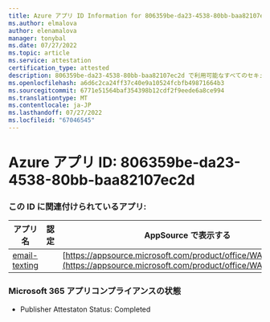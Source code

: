 ```yaml
---
title: Azure アプリ ID Information for 806359be-da23-4538-80bb-baa82107ec2d
ms.author: elmalova
author: elenamalova
manager: tonybal
ms.date: 07/27/2022
ms.topic: article
ms.service: attestation
certification_type: attested
description: 806359be-da23-4538-80bb-baa82107ec2d で利用可能なすべてのセキュリティとコンプライアンス情報。
ms.openlocfilehash: a6d6c2ca24ff37c40e9a10524fcbfb49871664b3
ms.sourcegitcommit: 6771e51564baf354398b12cdf2f9eede6a8ce994
ms.translationtype: MT
ms.contentlocale: ja-JP
ms.lasthandoff: 07/27/2022
ms.locfileid: "67046545"
---
```

# <a name="azure-app-id-806359be-da23-4538-80bb-baa82107ec2d"></a>Azure アプリ ID: 806359be-da23-4538-80bb-baa82107ec2d


### <a name="apps-associated-with-this-id"></a>この ID に関連付けられているアプリ:
| **アプリ名** | **認定** | **AppSource で表示する** |
|--------------|---------------|-----------------------|
| [email-texting](../forward/WA200003086.md) |  | [https://appsource.microsoft.com/product/office/WA200003086](https://appsource.microsoft.com/product/office/WA200003086) |

### <a name="microsoft-365-app-compliance-status"></a>Microsoft 365 アプリコンプライアンスの状態
- Publisher Attestaton Status: Completed

